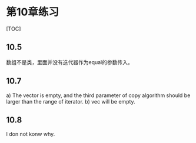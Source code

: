 # 第10章练习

[TOC]

## 10.5
数组不是类，里面并没有迭代器作为equal的参数传入。

## 10.7
a)
The vector is empty, and the third parameter of copy algorithm should be larger than the range of iterator.
b)
vec will be empty.

## 10.8
I don not konw why.